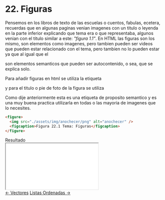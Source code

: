 # 22. Figuras

Pensemos en los libros de texto de las escuelas o cuentos, fabulas, ecetera, recuerdas que en algunas paginas venian imagenes con un titulo o leyenda en la parte inferior explicando que tema era o que representaba, algunos venian con el titulo similar a este: *"figura 1.1"*. En HTML las figuras son los mismo, son elementos como imagenes, pero tambien pueden ser videos que pueden estar relacionado con el tema, pero tambien no lo pueden estar ya que al igual que el <code><article></code> son elementos semanticos que pueden ser autocontenido, o sea, que se explica solo.

Para añadir figuras en html se utiliza la etiqueta <code><figure></figure></code> y para el titulo o pie de foto de la figura se utiliza <code><figcaption></figcaption></code>

Como dije anteriormente esta es una etiqueta de proposito semantico y es una muy buena practica utilizarla en todas o las mayoria de imagenes que lo necesites.

```html
<figure>
  <img src="./assets/img/anochecer/png" alt="anochecer" />
  <figcaption>Figura 22.1 Tema: Figuras</figcaption>
</figure>
```

<div class="iframe">
<div class="iframe-title">Resultado</div>
<iframe src="./iframes/figuras.html"></iframe>
</div>

<div class="pagination">
  <a href="#/vectores" class="pagination-button">← Vectores</a>
  <a href="#/listas-ordenadas" class="pagination-button"> Listas Ordenadas →</a>
</div>